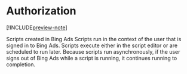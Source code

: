 # Authorization

[!INCLUDE[preview-note](../includes/preview-note.md)]

Scripts created in Bing Ads Scripts run in the context of the user that is signed in to Bing Ads. Scripts execute either in the script editor or are scheduled to run later. Because scripts run asynchronously, if the user signs out of Bing Ads while a script is running, it continues running to completion.

